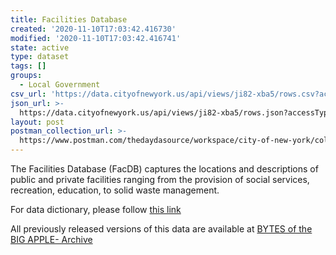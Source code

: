 ```yaml
---
title: Facilities Database
created: '2020-11-10T17:03:42.416730'
modified: '2020-11-10T17:03:42.416741'
state: active
type: dataset
tags: []
groups:
  - Local Government
csv_url: 'https://data.cityofnewyork.us/api/views/ji82-xba5/rows.csv?accessType=DOWNLOAD'
json_url: >-
  https://data.cityofnewyork.us/api/views/ji82-xba5/rows.json?accessType=DOWNLOAD
layout: post
postman_collection_url: >-
  https://www.postman.com/thedaydasource/workspace/city-of-new-york/collection/15909983-2452ff1f-d10c-4235-9fca-0da612081772
---
```

The Facilities Database (FacDB) captures the locations and descriptions of public and
private facilities ranging from the provision of social services, recreation, education, to
solid waste management.

For data dictionary, please follow <a href="http://docs.capitalplanning.nyc/facdb/">this link</a>

All previously released versions of this data are available at <a href="https://www1.nyc.gov/site/planning/data-maps/open-data/bytes-archive.page?sorts[year]=0">BYTES of the BIG APPLE- Archive</a>
